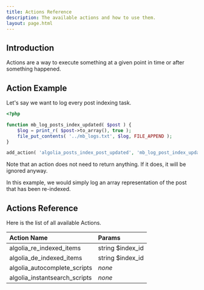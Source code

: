 ```yaml
---
title: Actions Reference
description: The available actions and how to use them.
layout: page.html
---
```


## Introduction

Actions are a way to execute something at a given point in time or after something happened.

## Action Example

Let's say we want to log every post indexing task.

```php
<?php

function mb_log_posts_index_updated( $post ) {
	$log = print_r( $post->to_array(), true );
	file_put_contents( '../mb_logs.txt', $log, FILE_APPEND );
}

add_action( 'algolia_posts_index_post_updated', 'mb_log_post_index_updated' );
```

Note that an action does not need to return anything. If it does, it will be ignored anyway.

In this example, we would simply log an array representation of the post that has been re-indexed.

## Actions Reference

Here is the list of all available Actions.

| Action Name                   | Params           |
|:------------------------------|:-----------------|
| algolia_re_indexed_items      | string $index_id |
| algolia_de_indexed_items      | string $index_id |
| algolia_autocomplete_scripts  | *none*           |
| algolia_instantsearch_scripts | *none*           |
